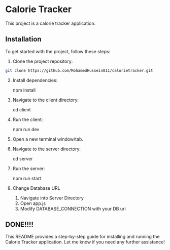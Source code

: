 # Calorie Tracker

This project is a calorie tracker application.

## Installation

To get started with the project, follow these steps:

1. Clone the project repository:

```bash
git clone https://github.com/MohamedHussein811/calorietracker.git
```

2. Install dependencies:

    npm install

3. Navigate to the client directory:

    cd client

4. Run the client:

    npm run dev

5. Open a new terminal window/tab.
6. Navigate to the server directory:

    cd server

7. Run the server:

    npm run start

8. Change Database URL

    1. Navigate into Server Directory
    2. Open app.js
    3. Modify DATABASE_CONNECTION with your DB uri


## DONE!!!!

This README provides a step-by-step guide for installing and running the Calorie Tracker application. Let me know if you need any further assistance!


